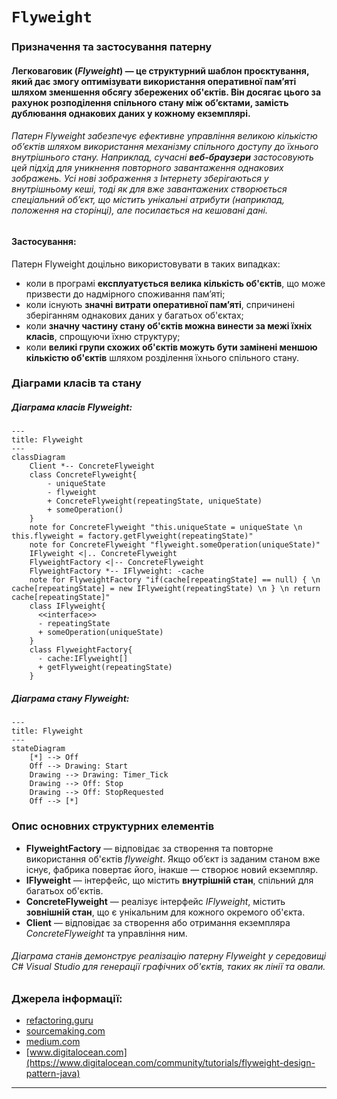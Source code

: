  
# `Flyweight`  

### Призначення та застосування патерну  
#### **Легковаговик** (*Flyweight*) — це структурний шаблон проєктування, який дає змогу оптимізувати використання оперативної пам’яті шляхом зменшення обсягу збережених об'єктів. Він досягає цього за рахунок розподілення спільного стану між об’єктами, замість дублювання однакових даних у кожному екземплярі.  

###### Патерн Flyweight забезпечує ефективне управління великою кількістю об’єктів шляхом використання механізму спільного доступу до їхнього внутрішнього стану. Наприклад, сучасні **веб-браузери** застосовують цей підхід для уникнення повторного завантаження однакових зображень. Усі нові зображення з Інтернету зберігаються у внутрішньому кеші, тоді як для вже завантажених створюється спеціальний об’єкт, що містить унікальні атрибути (наприклад, положення на сторінці), але посилається на кешовані дані.  

#### **Застосування:**  
Патерн Flyweight доцільно використовувати в таких випадках:  
- коли в програмі **експлуатується велика кількість об'єктів**, що може призвести до надмірного споживання пам’яті;  
- коли існують **значні витрати оперативної пам’яті**, спричинені зберіганням однакових даних у багатьох об'єктах;  
- коли **значну частину стану об'єктів можна винести за межі їхніх класів**, спрощуючи їхню структуру;  
- коли **великі групи схожих об'єктів можуть бути замінені меншою кількістю об'єктів** шляхом розділення їхнього спільного стану.  

### Діаграми класів та стану  

##### **Діаграма класів Flyweight:**  
```mermaid
---
title: Flyweight
---
classDiagram
    Client *-- ConcreteFlyweight
    class ConcreteFlyweight{
        - uniqueState
        - flyweight
        + ConcreteFlyweight(repeatingState, uniqueState)
        + someOperation()
    }
    note for ConcreteFlyweight "this.uniqueState = uniqueState \n this.flyweight = factory.getFlyweight(repeatingState)"
    note for ConcreteFlyweight "flyweight.someOperation(uniqueState)"
    IFlyweight <|.. ConcreteFlyweight
    FlyweightFactory <|-- ConcreteFlyweight
    FlyweightFactory *-- IFlyweight: -cache
    note for FlyweightFactory "if(cache[repeatingState] == null) { \n cache[repeatingState] = new IFlyweight(repeatingState) \n } \n return cache[repeatingState]"
    class IFlyweight{
      <<interface>>
      - repeatingState
      + someOperation(uniqueState)
    }
    class FlyweightFactory{
      - cache:IFlyweight[]
      + getFlyweight(repeatingState)
    }
```
##### **Діаграма стану Flyweight:**  
```mermaid
---
title: Flyweight
---
stateDiagram
    [*] --> Off
    Off --> Drawing: Start
    Drawing --> Drawing: Timer_Tick
    Drawing --> Off: Stop
    Drawing --> Off: StopRequested
    Off --> [*]
```
### Опис основних структурних елементів  
- **FlyweightFactory** — відповідає за створення та повторне використання об'єктів *flyweight*. Якщо об’єкт із заданим станом вже існує, фабрика повертає його, інакше — створює новий екземпляр.  
- **IFlyweight** — інтерфейс, що містить **внутрішній стан**, спільний для багатьох об'єктів.  
- **ConcreteFlyweight** — реалізує інтерфейс *IFlyweight*, містить **зовнішній стан**, що є унікальним для кожного окремого об'єкта.  
- **Client** — відповідає за створення або отримання екземпляра *ConcreteFlyweight* та управління ним.  

###### Діаграма станів демонструє реалізацію патерну Flyweight у середовищі C# Visual Studio для генерації графічних об'єктів, таких як лінії та овали.  

### Джерела інформації:  
- [refactoring.guru](https://refactoring.guru/design-patterns/flyweight)  
- [sourcemaking.com](https://sourcemaking.com/design_patterns/flyweight)  
- [medium.com](https://medium.com/@rajeshvelmani/lightweight-objects-for-efficient-performance-exploring-the-flyweight-design-pattern-in-java-4595ebfa3165)  
- [www.digitalocean.com](https://www.digitalocean.com/community/tutorials/flyweight-design-pattern-java)  

****
